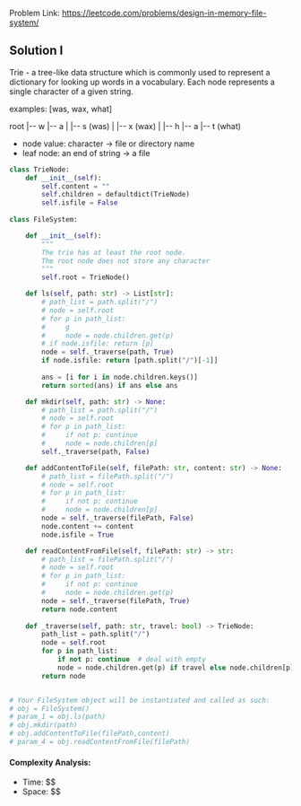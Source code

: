 Problem Link: https://leetcode.com/problems/design-in-memory-file-system/

## Solution I
Trie - a tree-like data structure which is commonly used to represent a dictionary for looking up words in a vocabulary. Each node represents a single character of a given string.

examples: [was, wax, what]

root
 |-- w
     |-- a
     |   |-- s (was)
     |   |-- x (wax)
     |
     |-- h
         |-- a
             |-- t (what)

- node value: character -> file or directory name
- leaf node: an end of string -> a file

```python
class TrieNode:
    def __init__(self):
        self.content = ""
        self.children = defaultdict(TrieNode)
        self.isfile = False
        
class FileSystem:

    def __init__(self):
        """
        The trie has at least the root node.
        The root node does not store any character
        """
        self.root = TrieNode()

    def ls(self, path: str) -> List[str]:
        # path_list = path.split("/")
        # node = self.root
        # for p in path_list:
        #     g
        #     node = node.children.get(p)
        # if node.isfile: return [p]
        node = self._traverse(path, True)
        if node.isfile: return [path.split("/")[-1]]
        
        ans = [i for i in node.children.keys()]
        return sorted(ans) if ans else ans

    def mkdir(self, path: str) -> None:
        # path_list = path.split("/")
        # node = self.root
        # for p in path_list:
        #     if not p: continue
        #     node = node.children[p]
        self._traverse(path, False)

    def addContentToFile(self, filePath: str, content: str) -> None:
        # path_list = filePath.split("/")
        # node = self.root
        # for p in path_list:
        #     if not p: continue
        #     node = node.children[p]
        node = self._traverse(filePath, False)
        node.content += content
        node.isfile = True

    def readContentFromFile(self, filePath: str) -> str:
        # path_list = filePath.split("/")
        # node = self.root
        # for p in path_list:
        #     if not p: continue
        #     node = node.children.get(p)
        node = self._traverse(filePath, True)
        return node.content
    
    def _traverse(self, path: str, travel: bool) -> TrieNode:
        path_list = path.split("/")
        node = self.root
        for p in path_list:
            if not p: continue  # deal with empty
            node = node.children.get(p) if travel else node.children[p]
        return node


# Your FileSystem object will be instantiated and called as such:
# obj = FileSystem()
# param_1 = obj.ls(path)
# obj.mkdir(path)
# obj.addContentToFile(filePath,content)
# param_4 = obj.readContentFromFile(filePath)
```

#### Complexity Analysis:
- Time: $$
- Space: $$
